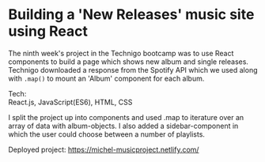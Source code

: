 # Building a 'New Releases' music site using React

The ninth week's project in the Technigo bootcamp was to use React components to build a page which shows new album and single releases.
Technigo downloaded a response from the Spotify API which we used along with `.map()` to mount an 'Album' component for each album.

Tech:
<br>React.js, JavaScript(ES6), HTML, CSS</br>

I split the project up into components and used .map to iterature over an array of data with album-objects. I also added a sidebar-component in which the user could choose between a number of playlists.

Deployed project:
https://michel-musicproject.netlify.com/
